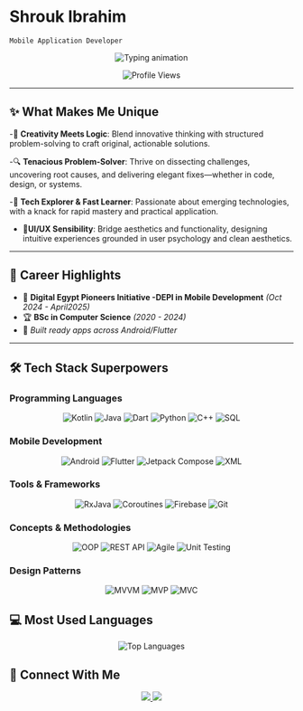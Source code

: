 # Shrouk Ibrahim

`Mobile Application Developer` 

<p align="center"> 
  <img src="https://readme-typing-svg.demolab.com?font=Fira+Code&pause=1000&color=7F52FF&width=435&lines=Guide+you+from+concept+to+reality." alt="Typing animation" />
</p>

<p align="center">
  <img src="https://komarev.com/ghpvc/?username=Shrouk-Ibrahim&color=blueviolet" alt="Profile Views"/>
</p>

---
## ✨ What Makes Me Unique
-🧠 **Creativity Meets Logic**: Blend innovative thinking with structured problem-solving to craft original, actionable solutions.

-🔍 **Tenacious Problem-Solver**: Thrive on dissecting challenges, uncovering root causes, and delivering elegant fixes—whether in code, design, or systems.

-🚀 **Tech Explorer & Fast Learner**: Passionate about emerging technologies, with a knack for rapid mastery and practical application.

- 🎨**UI/UX Sensibility**: Bridge aesthetics and functionality, designing intuitive experiences grounded in user psychology and clean aesthetics.

---

## 🎯 Career Highlights

- 🚀 **Digital Egypt Pioneers Initiative -DEPI in Mobile Development** *(Oct 2024 - April2025)*  
- 🏆 **BSc in Computer Science** *(2020 - 2024)*  
- 📱 *Built ready apps across Android/Flutter*  

---

## 🛠 **Tech Stack Superpowers**

### **Programming Languages**

<p align="center">
  <img src="https://img.shields.io/badge/Kotlin-7F52FF?style=for-the-badge&logo=kotlin&logoColor=white" alt="Kotlin"/>
  <img src="https://img.shields.io/badge/Java-ED8B00?style=for-the-badge&logo=openjdk&logoColor=white" alt="Java"/>
  <img src="https://img.shields.io/badge/Dart-0175C2?style=for-the-badge&logo=dart&logoColor=white" alt="Dart"/>
  <img src="https://img.shields.io/badge/Python-3776AB?style=for-the-badge&logo=python&logoColor=white" alt="Python"/>
  <img src="https://img.shields.io/badge/C++-00599C?style=for-the-badge&logo=c%2B%2B&logoColor=white" alt="C++"/>
  <img src="https://img.shields.io/badge/SQL-4479A1?style=for-the-badge&logo=mysql&logoColor=white" alt="SQL"/>
</p>

### **Mobile Development**

<p align="center">
  <img src="https://img.shields.io/badge/Android-3DDC84?style=for-the-badge&logo=android&logoColor=white" alt="Android"/>
  <img src="https://img.shields.io/badge/Flutter-02569B?style=for-the-badge&logo=flutter&logoColor=white" alt="Flutter"/>
  <img src="https://img.shields.io/badge/Jetpack_Compose-4285F4?style=for-the-badge&logo=jetpack-compose&logoColor=white" alt="Jetpack Compose"/>
  <img src="https://img.shields.io/badge/XML-FF6600?style=for-the-badge&logo=xml&logoColor=white" alt="XML"/>
</p>

### **Tools & Frameworks**

<p align="center">
  <img src="https://img.shields.io/badge/RxJava-B7178C?style=for-the-badge&logo=reactivex&logoColor=white" alt="RxJava"/>
  <img src="https://img.shields.io/badge/Coroutines-388E3C?style=for-the-badge&logo=kotlin&logoColor=white" alt="Coroutines"/>
  <img src="https://img.shields.io/badge/Firebase-FFCA28?style=for-the-badge&logo=firebase&logoColor=black" alt="Firebase"/>
  <img src="https://img.shields.io/badge/Git-F05032?style=for-the-badge&logo=git&logoColor=white" alt="Git"/>
</p>

### **Concepts & Methodologies**

<p align="center">
  <img src="https://img.shields.io/badge/OOP-FF6D00?style=for-the-badge&logo=oop&logoColor=white" alt="OOP"/>
  <img src="https://img.shields.io/badge/REST_API-FF6D00?style=for-the-badge&logo=json&logoColor=white" alt="REST API"/>
  <img src="https://img.shields.io/badge/Agile-009688?style=for-the-badge&logo=agile&logoColor=white" alt="Agile"/>
  <img src="https://img.shields.io/badge/Unit_Testing-388E3C?style=for-the-badge&logo=testing-library&logoColor=white" alt="Unit Testing"/>
</p>

### **Design Patterns**
<p align="center">
 <img src="https://img.shields.io/badge/MVVM-5E17EB?style=for-the-badge&logo=arcgis&logoColor=white" alt="MVVM"/>
  <img src="https://img.shields.io/badge/MVP-5E17EB?style=for-the-badge&logo=arcgis&logoColor=white" alt="MVP"/>
  <img src="https://img.shields.io/badge/MVC-5E17EB?style=for-the-badge&logo=arcgis&logoColor=white" alt="MVC"/>
  </p>


## 💻 Most Used Languages
<p align="center">
  <img src="https://github-readme-stats.vercel.app/api/top-langs/?username=Shrouk-Ibrahim&hide=html,css,scss,less,jupyter%20notebook&layout=compact&theme=radical&langs_count=6&exclude_repo=README.md" alt="Top Languages"/>
</p>

## 🌟 Connect With Me

<p align="center">
  <a href="www.linkedin.com/in/shrouk--ibrahim" target="_blank">
    <img src="https://img.shields.io/badge/-LinkedIn-0A66C2?style=for-the-badge&logo=linkedin&logoColor=white"/>
  </a>
  <a href="mailto:shroukibrahim.offical@gmail.com" target="_blank">
    <img src="https://img.shields.io/badge/-Gmail-EA4335?style=for-the-badge&logo=gmail&logoColor=white"/>
  </a>
</p>
